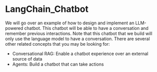 # LangChain_Chatbot

We will go over an example of how to design and implement an LLM-powered chatbot. This chatbot will be able to have a conversation and remember previous interactions.
Note that this chatbot that we build will only use the language model to have a conversation. There are several other related concepts that you may be looking for:
- Conversational RAG: Enable a chatbot experience over an external source of data
- Agents: Build a chatbot that can take actions

